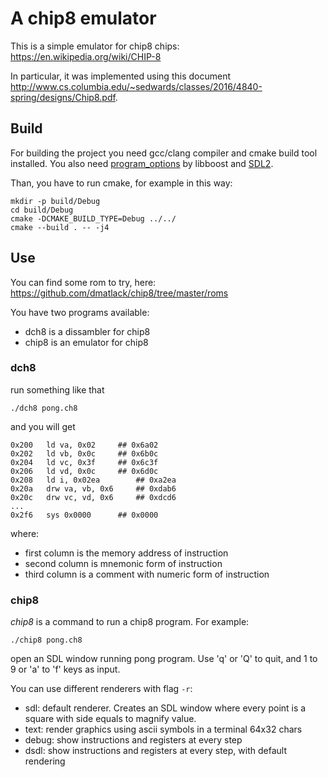 # A chip8 emulator

This is a simple emulator for chip8 chips: https://en.wikipedia.org/wiki/CHIP-8

In particular, it was implemented using this
document http://www.cs.columbia.edu/~sedwards/classes/2016/4840-spring/designs/Chip8.pdf.

## Build

For building the project you need gcc/clang compiler and cmake build tool installed. You also
need [program_options](https://www.boost.org/doc/libs/1_75_0/doc/html/program_options.html)
by libboost and [SDL2](https://www.libsdl.org/download-2.0.php).

Than, you have to run cmake, for example in this way:

    mkdir -p build/Debug
    cd build/Debug
    cmake -DCMAKE_BUILD_TYPE=Debug ../../
    cmake --build . -- -j4

## Use

You can find some rom to try, here: https://github.com/dmatlack/chip8/tree/master/roms

You have two programs available:

* dch8 is a dissambler for chip8
* chip8 is an emulator for chip8

### dch8

run something like that

    ./dch8 pong.ch8 

and you will get

```
0x200	ld va, 0x02		## 0x6a02
0x202	ld vb, 0x0c		## 0x6b0c
0x204	ld vc, 0x3f		## 0x6c3f
0x206	ld vd, 0x0c		## 0x6d0c
0x208	ld i, 0x02ea		## 0xa2ea
0x20a	drw va, vb, 0x6		## 0xdab6
0x20c	drw vc, vd, 0x6		## 0xdcd6
...
0x2f6	sys 0x0000		## 0x0000
```

where:

* first column is the memory address of instruction
* second column is mnemonic form of instruction
* third column is a comment with numeric form of instruction

### chip8

*chip8* is a command to run a chip8 program. For example:

    ./chip8 pong.ch8

open an SDL window running pong program. Use 'q' or 'Q' to quit, and 1 to 9 or 'a' to 'f' keys as input.

You can use different renderers with flag `-r`:

* sdl: default renderer. Creates an SDL window where every point is a square with side equals to magnify value.
* text: render graphics using ascii symbols in a terminal 64x32 chars
* debug: show instructions and registers at every step
* dsdl: show instructions and registers at every step, with default rendering